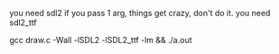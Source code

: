 you need sdl2
if you pass 1 arg, things get crazy, don't do it.
you need sdl2_ttf

gcc draw.c -Wall -lSDL2 -lSDL2_ttf -lm && ./a.out
